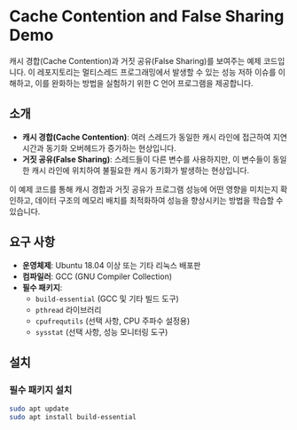 # Cache Contention and False Sharing Demo

캐시 경합(Cache Contention)과 거짓 공유(False Sharing)를 보여주는 예제 코드입니다. 이 레포지토리는 멀티스레드 프로그래밍에서 발생할 수 있는 성능 저하 이슈를 이해하고, 이를 완화하는 방법을 실험하기 위한 C 언어 프로그램을 제공합니다.

## 소개

- **캐시 경합(Cache Contention)**: 여러 스레드가 동일한 캐시 라인에 접근하여 지연 시간과 동기화 오버헤드가 증가하는 현상입니다.
- **거짓 공유(False Sharing)**: 스레드들이 다른 변수를 사용하지만, 이 변수들이 동일한 캐시 라인에 위치하여 불필요한 캐시 동기화가 발생하는 현상입니다.

이 예제 코드를 통해 캐시 경합과 거짓 공유가 프로그램 성능에 어떤 영향을 미치는지 확인하고, 데이터 구조의 메모리 배치를 최적화하여 성능을 향상시키는 방법을 학습할 수 있습니다.

## 요구 사항

- **운영체제**: Ubuntu 18.04 이상 또는 기타 리눅스 배포판
- **컴파일러**: GCC (GNU Compiler Collection)
- **필수 패키지**:
  - `build-essential` (GCC 및 기타 빌드 도구)
  - `pthread` 라이브러리
  - `cpufrequtils` (선택 사항, CPU 주파수 설정용)
  - `sysstat` (선택 사항, 성능 모니터링 도구)

## 설치

### 필수 패키지 설치

```bash
sudo apt update
sudo apt install build-essential

